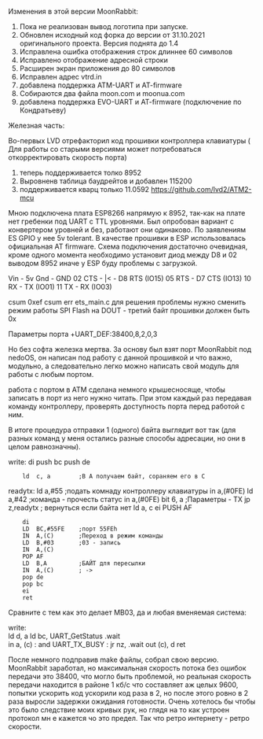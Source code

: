 Изменения в этой версии MoonRabbit:
1) Пока не реализован вывод логотипа при запуске.
2) Обновлен исходный код форка  до версии от 31.10.2021 оригинального проекта. Версия поднята до 1.4
3) Исправлена ошибка  отображения строк длиннее 60 символов
4) Исправлено отображение адресной строки
5) Расширен  экран приложения до 80 символов
6) Исправлен адрес vtrd.in
7) добавлена поддержка ATM-UART и AT-firmware
8) Собираются два файла moon.com и moonua.com
9) добавлена поддержка EVO-UART и AT-firmware (подключение по Кондратьеву)


Железная часть:

Во-первых LVD отрефакторил код  прошивки контроллера клавиатуры ( Для работы со старыми версиями  может потребоваться откорректировать скорость порта)
1) теперь поддерживается толко 8952
2) Выровненв таблица  баудрейтов  и добавлен 115200
3) поддерживается кварц только 11.0592
https://github.com/lvd2/ATM2-mcu

Мною подключена плата ESP8266 напрямую к 8952, так-как на плате нет гребенки под UART с TTL уровнями.
Был опробован вариант с конвертером уровней и без, работают они одинаково. По заявлениям ES GPIO у нее 5v tolerant.
В качестве прошивки в ESP использовалась официальная  AT firmware.
Схема подключения достаточно  очевидная, кроме одного момента необходимо установит диод  между D8 и 02 выводом 8952 иначе у ESP буду проблемы с загрузкой.

Vin - 5v
Gnd - GND
02 CTS	- |< - D8 RTS (IO15)
05 RTS	- D7 CTS (IO13)
10 RX - TX (IO01)
11 TX - RX (IO03)


csum 0xef
csum err
ets_main.c
для решения проблемы нужно сменить режим работы SPI Flash на DOUT - третий байт прошивки должен быть 0x

Параметры порта
+UART_DEF:38400,8,2,0,3


Но без софта железка мертва. За основу был взят порт MoonRabbit под nedoOS, он написан под работу с данной прошивкой и что важно, модульно, а следовательно легко можно  написать свой модуль для работы с любым портом.

работа с портом в АТМ сделана немного крышесносяще, чтобы записать в порт из него нужно читать. При этом каждый раз передавая команду контроллеру, проверять доступность порта перед работой с ним. 

В итоге процедура отправки 1 (одного) байта выглядит вот так (для разных команд  у меня остались разные способы адресации, но они в целом равнозначны).

write: 
		di
		push bc
		push de		

		ld  c, a		;В А получаем байт, сораняем его в C
readytx:
		ld	a,#55		;подать комнаду контроллеру клавиатуры
		in	a,(#0FE)
		ld	a,#42		;команда - прочесть статус
		in	a,(#0FE)
		bit	 6, a		;Параметры - TX 
		jp z,readytx	; вернуться если байта нет
		ld  a, c
		ei
		PUSH	AF
		
		di
		LD	BC,#55FE	;порт 55FEh
		IN	A,(C)		;Переход в режим команды
		LD	B,#03		;03 - запись
		IN	A,(C)
		POP	AF		
		LD	B,A			;БАЙТ для пересылки
		IN	A,(C)		; ->
		pop de
		pop bc
		ei		
		ret

Сравните с тем как это делает MB03, да и любая вменяемая система:

write:    
    ld d, a
    ld bc, UART_GetStatus
.wait   
    in a, (c) : and UART_TX_BUSY : jr nz, .wait
    out (c), d
    ret


После  немного подправив make файлы, собрал свою версию. MoonRabbit заработал, но  максимальная скорость потока без ошибок  передачи это 38400, что могло быть проблемой, но реальная скорость  передачи  находится в районе 1 кб/с что составляет аж целых 9600, попытки ускорить код  ускорили код раза в 2, но после этого ровно в 2 раза выросли задержки ожидания готовности. Очень хотелось бы  чтобы это было следствие моих кривых рук, но глядя на то как  устроен протокол мн е кажется чо это предел. Так что ретро интернету - ретро скорости.


